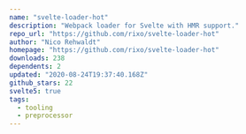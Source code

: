 ```yaml
---
name: "svelte-loader-hot"
description: "Webpack loader for Svelte with HMR support."
repo_url: "https://github.com/rixo/svelte-loader-hot"
author: "Nico Rehwaldt"
homepage: "https://github.com/rixo/svelte-loader-hot"
downloads: 238
dependents: 2
updated: "2020-08-24T19:37:40.168Z"
github_stars: 22
svelte5: true
tags: 
  - tooling
  - preprocessor
---
```

